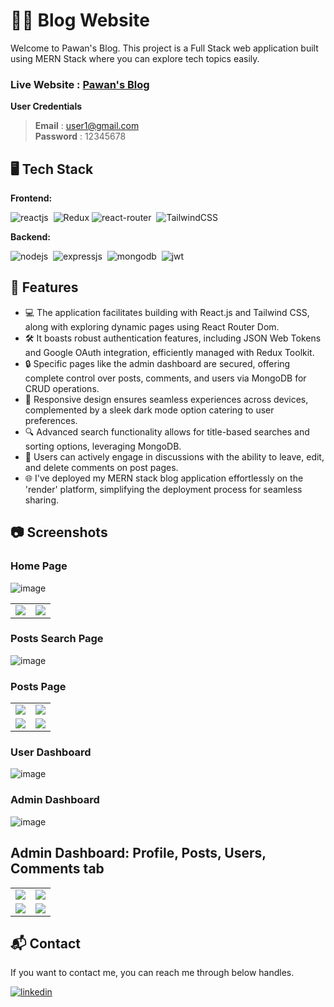 # 🧑‍💻 Blog Website 

Welcome to Pawan's Blog. This project is a Full Stack web application built using MERN Stack where you can explore tech topics easily.
### Live Website : [Pawan's Blog](https://mern-blog-website-z6u9.onrender.com/)

**User Credentials** <br/>

> **Email** : user1@gmail.com <br /> **Password** : 12345678
 

## 🖥️ Tech Stack
**Frontend:**

![reactjs](https://img.shields.io/badge/React-20232A?style=for-the-badge&logo=react&logoColor=61DAFB)&nbsp;
![Redux](https://img.shields.io/badge/redux-%23593d88.svg?style=for-the-badge&logo=redux&logoColor=white)
![react-router](https://img.shields.io/badge/React_Router-CA4245?style=for-the-badge&logo=react-router&logoColor=white)&nbsp;
![TailwindCSS](https://img.shields.io/badge/tailwindcss-%2338B2AC.svg?style=for-the-badge&logo=tailwind-css&logoColor=white)

**Backend:**

![nodejs](https://img.shields.io/badge/Node.js-43853D?style=for-the-badge&logo=node.js&logoColor=white)&nbsp;
![expressjs](https://img.shields.io/badge/Express.js-000000?style=for-the-badge&logo=express&logoColor=white)&nbsp;
![mongodb](https://img.shields.io/badge/MongoDB-4EA94B?style=for-the-badge&logo=mongodb&logoColor=white)&nbsp;
![jwt](	https://img.shields.io/badge/JWT-000000?style=for-the-badge&logo=JSON%20web%20tokens&logoColor=white)&nbsp;


## 🚀 Features
- 💻 The application facilitates building with React.js and Tailwind CSS, along with exploring dynamic pages using React Router Dom.
- 🛠️ It boasts robust authentication features, including JSON Web Tokens and Google OAuth integration, efficiently managed with Redux Toolkit.
- 🔒 Specific pages like the admin dashboard are secured, offering complete control over posts, comments, and users via MongoDB for CRUD operations.
- 📱 Responsive design ensures seamless experiences across devices, complemented by a sleek dark mode option catering to user preferences.
- 🔍 Advanced search functionality allows for title-based searches and sorting options, leveraging MongoDB.
- 💬 Users can actively engage in discussions with the ability to leave, edit, and delete comments on post pages.
- 🌐 I've deployed my MERN stack blog application effortlessly on the 'render' platform, simplifying the deployment process for seamless sharing.

## 📷 Screenshots

### Home Page

![image](https://i.imgur.com/eJ7kj2W.png)

<table>
  <tr>
    <td><img src="https://i.imgur.com/MwYKpj3.png" /></td>
    <td><img src="https://i.imgur.com/AfUTBBg.png"  /></td>
  </tr>
</table>
  

### Posts Search Page

![image](https://i.imgur.com/E1mALP6.png)


### Posts Page
<table>
  <tr>
    <td><img src="https://i.imgur.com/9ofim07.png" /></td>
    <td><img src="https://i.imgur.com/JJvXmrN.png"  /></td>
  </tr>
  <tr>
     <td><img src="https://i.imgur.com/37vH6QR.png"  /></td>
    <td><img src="https://i.imgur.com/BeBmtea.png"  /></td>
  </tr>
</table>

### User Dashboard
![image](https://i.imgur.com/z5ddbkv.png)


### Admin Dashboard
![image](https://i.imgur.com/JnNV9UY.png)

## Admin Dashboard: Profile, Posts, Users, Comments tab
<table>
  <tr>
    <td><img src="https://i.imgur.com/T6iGjl7.png" /></td>
    <td><img src="https://i.imgur.com/QSZXta3.png"  /></td>
  </tr>
  <tr>
     <td><img src="https://i.imgur.com/mAw90RN.png"  /></td>
    <td><img src="https://i.imgur.com/jdwUAZj.png"  /></td>
  </tr>
</table>


<h2>📬 Contact</h2>

If you want to contact me, you can reach me through below handles.

[![linkedin](https://img.shields.io/badge/LinkedIn-0077B5?style=for-the-badge&logo=linkedin&logoColor=white)](https://www.linkedin.com/in/pawan-gupta-59a61b247/)

